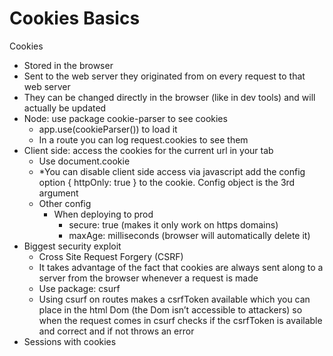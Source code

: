 # Cookies Basics

Cookies
- Stored in the browser
- Sent to the web server they originated from on every request to that web server
- They can be changed directly in the browser (like in dev tools) and will actually be updated
- Node: use package cookie-parser to see cookies
    - app.use(cookieParser()) to load it
    - In a route you can log request.cookies to see them
- Client side: access the cookies for the current url in your tab
    - Use document.cookie
    - *You can disable client side access via javascript add the config option { httpOnly: true } to the cookie. Config object is the 3rd argument
    - Other config
        - When deploying to prod
            - secure: true (makes it only work on https domains)
            - maxAge: milliseconds (browser will automatically delete it)
- Biggest security exploit
    - Cross Site Request Forgery (CSRF)
    - It takes advantage of the fact that cookies are always sent along to a server from the browser whenever a request is made
    - Use package: csurf
    - Using csurf on routes makes a csrfToken available which you can place in the html Dom (the Dom isn’t accessible to attackers) so when the request comes in csurf checks if the csrfToken is available and correct and if not throws an error
- Sessions with cookies
